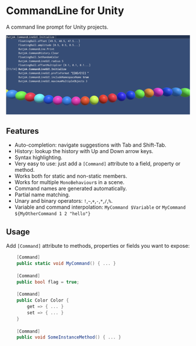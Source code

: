 CommandLine for Unity
=
A command line prompt for Unity projects.

![](Screenshot.png)

Features
-
- Auto-completion: navigate suggestions with Tab and Shift-Tab.
- History: lookup the history with Up and Down arrow keys.
- Syntax highlighting. 
- Very easy to use: just add a `[Command]` attribute to a field, property or method. 
- Works both for static and non-static members.
- Works for multiple `MonoBehaviour`s in a scene.
- Command names are generated automatically.
- Partial name matching.
- Unary and binary operators: `!`,`~`,`+`,`-`,`*`,`/`,`%`.
- Variable and command interpolation: `MyCommand $Variable` or `MyCommand ${MyOtherCommand 1 2 "hello"}`

Usage
-
Add `[Command]` attribute to methods, properties or fields you want to expose:
```c#
    [Command]
    public static void MyCommand() { ... }

    [Command]
    public bool flag = true;

    [Command]
    public Color Color {
        get => { ... }
        set => { ... }
    }
    
    [Command]
    public void SomeInstanceMethod() { ... }
```